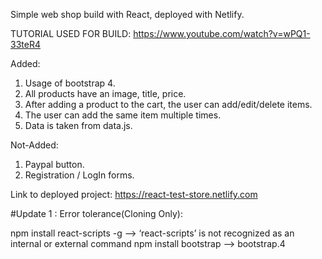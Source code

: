 Simple web shop build with React, deployed with Netlify.

TUTORIAL USED FOR BUILD: https://www.youtube.com/watch?v=wPQ1-33teR4

 Added:
   1.	Usage of bootstrap 4.
   2.	All products have an image, title, price.
   3.	After adding a product to the cart, the user can add/edit/delete items.
   4.	The user can add the same item multiple times.
   5.	Data is taken from data.js.
  
  Not-Added: 
   1. Paypal button.
   2. Registration / LogIn forms.
   
 Link to deployed project: 
   https://react-test-store.netlify.com

#Update 1 : Error tolerance(Cloning Only):

   npm install react-scripts -g --> ‘react-scripts’ is not recognized as an internal or external command
   npm install bootstrap --> bootstrap.4
